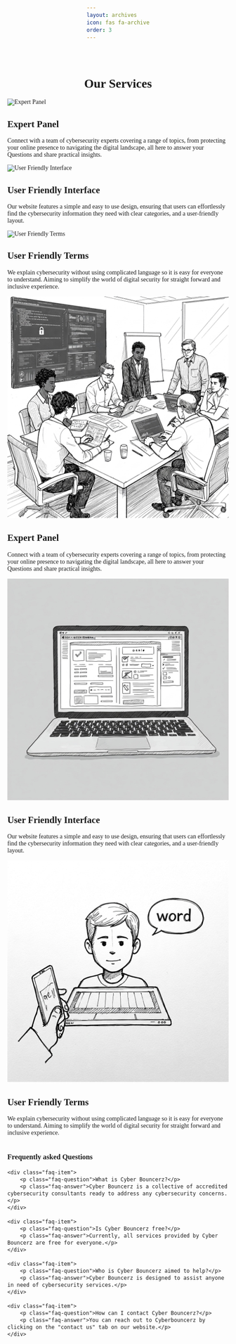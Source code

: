 ```yaml
---
layout: archives
icon: fas fa-archive
order: 3
---
```


<!DOCTYPE html>
<html>
<head>
<title>Our Services</title>
<meta name="viewport" content="width=device-width, initial-scale=1.0">
<style>
body {
    font-family: serif;
    margin: 0;
    padding: 20px;
    display: flex;
    flex-direction: column;
    align-items: center;
}

h1 {
    font-size: 3em;
    margin-bottom: 20px;
    text-align: center;
}

.services-container {
    width: 95%;
    margin-bottom: 30px;
    overflow: hidden; /* Important for looping */
}

.services-wrapper {
    display: flex;
    animation: scroll 15s linear infinite; /* Animation for looping */
}

.service-item {
    flex: 0 0 300px;
    border: 1px solid #ddd;
    padding: 20px;
    text-align: center;
    box-shadow: 0 2px 4px rgba(0, 0, 0, 0.1);
    background-color: #f9f9f9;
    box-sizing: border-box;
    margin-right: 15px; /* Spacing between items */
}

.service-item:last-child {
    margin-right: 0; /* Remove right margin from last item */
}

.service-item img {
    max-width: 100%;
    height: auto;
    margin-bottom: 15px;
}

h2 {
    font-size: 1.5em;
    margin-bottom: 10px;
}

.faq-container {
    width: 95%;
    box-sizing: border-box;
}

h3 {
    font-size: 2em;
    margin-bottom: 20px;
    text-align: center;
}

.faq-question {
    font-weight: bold;
    margin-bottom: 5px;
}

.faq-answer {
    margin-bottom: 15px;
}

@keyframes scroll {
    0% { transform: translateX(0); }
    100% { transform: translateX(-100%); } /* Move all items to the left */
}

/* Responsive adjustments for smaller screens */
@media (max-width: 768px) {
    .service-item {
        flex: 0 0 80%;
        min-width: 250px;
    }
}
</style>
</head>
<body>

<h1>Our Services</h1>

<div class="services-container">
    <div class="services-wrapper">
        <div class="service-item">
            <!-- Change the image source below -->
            <img src="your-expert-panel-image.jpg" alt="Expert Panel">
            <h2>Expert Panel</h2>
            <p>Connect with a team of cybersecurity experts covering a range of topics, from protecting your online presence to navigating the digital landscape, all here to answer your Questions and share practical insights.</p>
        </div>
        <div class="service-item">
            <!-- Change the image source below -->
            <img src="your-user-friendly-interface-image.jpg" alt="User Friendly Interface">
            <h2>User Friendly Interface</h2>
            <p>Our website features a simple and easy to use design, ensuring that users can effortlessly find the cybersecurity information they need with clear categories, and a user-friendly layout.</p>
        </div>
        <div class="service-item">
            <!-- Change the image source below -->
            <img src="your-user-friendly-terms-image.jpg" alt="User Friendly Terms">
            <h2>User Friendly Terms</h2>
            <p>We explain cybersecurity without using complicated language so it is easy for everyone to understand. Aiming to simplify the world of digital security for straight forward and inclusive experience.</p>
        </div>
        <div class="service-item">
            <!-- Change the image source below -->
            <img src="1742496723906.jpg" alt="Expert Panel">
            <h2>Expert Panel</h2>
            <p>Connect with a team of cybersecurity experts covering a range of topics, from protecting your online presence to navigating the digital landscape, all here to answer your Questions and share practical insights.</p>
        </div>
        <div class="service-item">
            <!-- Change the image source below -->
            <img src="1742498458560.jpg" alt="User Friendly Interface">
            <h2>User Friendly Interface</h2>
            <p>Our website features a simple and easy to use design, ensuring that users can effortlessly find the cybersecurity information they need with clear categories, and a user-friendly layout.</p>
        </div>
        <div class="service-item">
            <!-- Change the image source below -->
            <img src="1742497812008.jpg" alt="User Friendly Terms">
            <h2>User Friendly Terms</h2>
            <p>We explain cybersecurity without using complicated language so it is easy for everyone to understand. Aiming to simplify the world of digital security for straight forward and inclusive experience.</p>
        </div>
    </div>
</div>

<div class="faq-container">
    <h3>Frequently asked Questions</h3>

    <div class="faq-item">
        <p class="faq-question">What is Cyber Bouncerz?</p>
        <p class="faq-answer">Cyber Bouncerz is a collective of accredited cybersecurity consultants ready to address any cybersecurity concerns.</p>
    </div>

    <div class="faq-item">
        <p class="faq-question">Is Cyber Bouncerz free?</p>
        <p class="faq-answer">Currently, all services provided by Cyber Bouncerz are free for everyone.</p>
    </div>

    <div class="faq-item">
        <p class="faq-question">Who is Cyber Bouncerz aimed to help?</p>
        <p class="faq-answer">Cyber Bouncerz is designed to assist anyone in need of cybersecurity services.</p>
    </div>

    <div class="faq-item">
        <p class="faq-question">How can I contact Cyber Bouncerz?</p>
        <p class="faq-answer">You can reach out to Cyberbouncerz by clicking on the "contact us" tab on our website.</p>
    </div>
</div>

</body>
</html>

    
            
